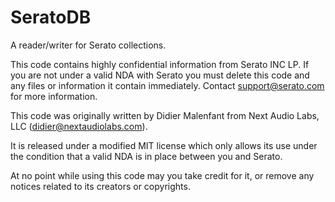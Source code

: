 # SeratoDB
A reader/writer for Serato collections.

This code contains highly confidential information from Serato INC LP. If you are not under a valid NDA with Serato you must delete this code and any files or information it contain immediately. Contact support@serato.com for more information.

This code was originally written by Didier Malenfant from Next Audio Labs, LLC (didier@nextaudiolabs.com).

It is released under a modified MIT license which only allows its use under the condition that a valid NDA is in place between you and Serato.

At no point while using this code may you take credit for it, or remove any notices related to its creators or copyrights.

